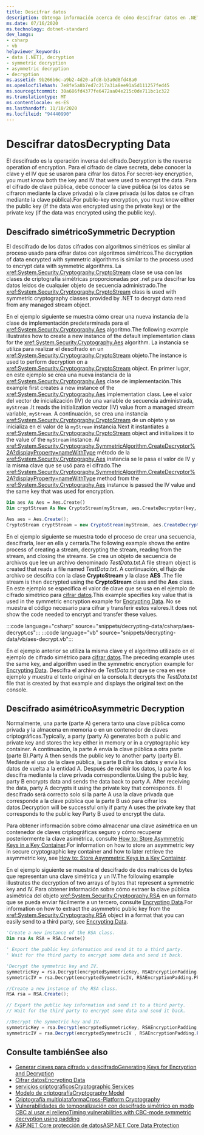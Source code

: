 ```yaml
---
title: Descifrar datos
description: Obtenga información acerca de cómo descifrar datos en .NET mediante un algoritmo simétrico o asimétrico.
ms.date: 07/16/2020
ms.technology: dotnet-standard
dev_langs:
- csharp
- vb
helpviewer_keywords:
- data [.NET], decryption
- symmetric decryption
- asymmetric decryption
- decryption
ms.assetid: 9b266b6c-a9b2-4d20-afd8-b3a0d8fd48a0
ms.openlocfilehash: 7e8fe5a8b7ed7c217a31a8ee91a5d111257fed45
ms.sourcegitcommit: 30a686fd4377fe6472aa04e215c0de711bc1c322
ms.translationtype: MT
ms.contentlocale: es-ES
ms.lasthandoff: 11/10/2020
ms.locfileid: "94440990"
---
```

# <a name="decrypting-data"></a><span data-ttu-id="f34fb-103">Descifrar datos</span><span class="sxs-lookup"><span data-stu-id="f34fb-103">Decrypting Data</span></span>

<span data-ttu-id="f34fb-104">El descifrado es la operación inversa del cifrado.</span><span class="sxs-lookup"><span data-stu-id="f34fb-104">Decryption is the reverse operation of encryption.</span></span> <span data-ttu-id="f34fb-105">Para el cifrado de clave secreta, debe conocer la clave y el IV que se usaron para cifrar los datos.</span><span class="sxs-lookup"><span data-stu-id="f34fb-105">For secret-key encryption, you must know both the key and IV that were used to encrypt the data.</span></span> <span data-ttu-id="f34fb-106">Para el cifrado de clave pública, debe conocer la clave pública (si los datos se cifraron mediante la clave privada) o la clave privada (si los datos se cifran mediante la clave pública).</span><span class="sxs-lookup"><span data-stu-id="f34fb-106">For public-key encryption, you must know either the public key (if the data was encrypted using the private key) or the private key (if the data was encrypted using the public key).</span></span>

## <a name="symmetric-decryption"></a><span data-ttu-id="f34fb-107">Descifrado simétrico</span><span class="sxs-lookup"><span data-stu-id="f34fb-107">Symmetric Decryption</span></span>

<span data-ttu-id="f34fb-108">El descifrado de los datos cifrados con algoritmos simétricos es similar al proceso usado para cifrar datos con algoritmos simétricos.</span><span class="sxs-lookup"><span data-stu-id="f34fb-108">The decryption of data encrypted with symmetric algorithms is similar to the process used to encrypt data with symmetric algorithms.</span></span> <span data-ttu-id="f34fb-109">La <xref:System.Security.Cryptography.CryptoStream> clase se usa con las clases de criptografía simétricas proporcionadas por .net para descifrar los datos leídos de cualquier objeto de secuencia administrado.</span><span class="sxs-lookup"><span data-stu-id="f34fb-109">The <xref:System.Security.Cryptography.CryptoStream> class is used with symmetric cryptography classes provided by .NET to decrypt data read from any managed stream object.</span></span>

<span data-ttu-id="f34fb-110">En el ejemplo siguiente se muestra cómo crear una nueva instancia de la clase de implementación predeterminada para el <xref:System.Security.Cryptography.Aes> algoritmo.</span><span class="sxs-lookup"><span data-stu-id="f34fb-110">The following example illustrates how to create a new instance of the default implementation class for the <xref:System.Security.Cryptography.Aes> algorithm.</span></span> <span data-ttu-id="f34fb-111">La instancia se utiliza para realizar el descifrado en un <xref:System.Security.Cryptography.CryptoStream> objeto.</span><span class="sxs-lookup"><span data-stu-id="f34fb-111">The instance is used to perform decryption on a <xref:System.Security.Cryptography.CryptoStream> object.</span></span> <span data-ttu-id="f34fb-112">En primer lugar, en este ejemplo se crea una nueva instancia de la <xref:System.Security.Cryptography.Aes> clase de implementación.</span><span class="sxs-lookup"><span data-stu-id="f34fb-112">This example first creates a new instance of the <xref:System.Security.Cryptography.Aes> implementation class.</span></span> <span data-ttu-id="f34fb-113">Lee el valor del vector de inicialización (IV) de una variable de secuencia administrada, `myStream` .</span><span class="sxs-lookup"><span data-stu-id="f34fb-113">It reads the initialization vector (IV) value from a managed stream variable, `myStream`.</span></span> <span data-ttu-id="f34fb-114">A continuación, se crea una instancia <xref:System.Security.Cryptography.CryptoStream> de un objeto y se inicializa en el valor de la `myStream` instancia.</span><span class="sxs-lookup"><span data-stu-id="f34fb-114">Next it instantiates a <xref:System.Security.Cryptography.CryptoStream> object and initializes it to the value of the `myStream` instance.</span></span> <span data-ttu-id="f34fb-115">Al <xref:System.Security.Cryptography.SymmetricAlgorithm.CreateDecryptor%2A?displayProperty=nameWithType> método de la <xref:System.Security.Cryptography.Aes> instancia se le pasa el valor de IV y la misma clave que se usó para el cifrado.</span><span class="sxs-lookup"><span data-stu-id="f34fb-115">The <xref:System.Security.Cryptography.SymmetricAlgorithm.CreateDecryptor%2A?displayProperty=nameWithType> method from the <xref:System.Security.Cryptography.Aes> instance is passed the IV value and the same key that was used for encryption.</span></span>

```vb
Dim aes As Aes = Aes.Create()
Dim cryptStream As New CryptoStream(myStream, aes.CreateDecryptor(key, iv), CryptoStreamMode.Read)
```

```csharp
Aes aes = Aes.Create();
CryptoStream cryptStream = new CryptoStream(myStream, aes.CreateDecryptor(key, iv), CryptoStreamMode.Read);
```

<span data-ttu-id="f34fb-116">En el ejemplo siguiente se muestra todo el proceso de crear una secuencia, descifrarla, leer en ella y cerrarla.</span><span class="sxs-lookup"><span data-stu-id="f34fb-116">The following example shows the entire process of creating a stream, decrypting the stream, reading from the stream, and closing the streams.</span></span> <span data-ttu-id="f34fb-117">Se crea un objeto de secuencia de archivos que lee un archivo denominado *TestData.txt*.</span><span class="sxs-lookup"><span data-stu-id="f34fb-117">A file stream object is created that reads a file named *TestData.txt*.</span></span> <span data-ttu-id="f34fb-118">A continuación, el flujo de archivo se descifra con la clase **CryptoStream** y la clase **AES** .</span><span class="sxs-lookup"><span data-stu-id="f34fb-118">The file stream is then decrypted using the **CryptoStream** class and the **Aes** class.</span></span> <span data-ttu-id="f34fb-119">En este ejemplo se especifica el valor de clave que se usa en el ejemplo de cifrado simétrico para [cifrar datos](encrypting-data.md).</span><span class="sxs-lookup"><span data-stu-id="f34fb-119">This example specifies key value that is used in the symmetric encryption example for [Encrypting Data](encrypting-data.md).</span></span> <span data-ttu-id="f34fb-120">No se muestra el código necesario para cifrar y transferir estos valores.</span><span class="sxs-lookup"><span data-stu-id="f34fb-120">It does not show the code needed to encrypt and transfer these values.</span></span>

:::code language="csharp" source="snippets/decrypting-data/csharp/aes-decrypt.cs":::
:::code language="vb" source="snippets/decrypting-data/vb/aes-decrypt.vb":::

<span data-ttu-id="f34fb-121">En el ejemplo anterior se utiliza la misma clave y el algoritmo utilizado en el ejemplo de cifrado simétrico para [cifrar datos](encrypting-data.md).</span><span class="sxs-lookup"><span data-stu-id="f34fb-121">The preceding example uses the same key, and algorithm used in the symmetric encryption example for [Encrypting Data](encrypting-data.md).</span></span> <span data-ttu-id="f34fb-122">Descifra el archivo de *TestData.txt* que se crea en ese ejemplo y muestra el texto original en la consola.</span><span class="sxs-lookup"><span data-stu-id="f34fb-122">It decrypts the *TestData.txt* file that is created by that example and displays the original text on the console.</span></span>

## <a name="asymmetric-decryption"></a><span data-ttu-id="f34fb-123">Descifrado asimétrico</span><span class="sxs-lookup"><span data-stu-id="f34fb-123">Asymmetric Decryption</span></span>

<span data-ttu-id="f34fb-124">Normalmente, una parte (parte A) genera tanto una clave pública como privada y la almacena en memoria o en un contenedor de claves criptográficas.</span><span class="sxs-lookup"><span data-stu-id="f34fb-124">Typically, a party (party A) generates both a public and private key and stores the key either in memory or in a cryptographic key container.</span></span> <span data-ttu-id="f34fb-125">A continuación, la parte A envía la clave pública a otra parte (parte B).</span><span class="sxs-lookup"><span data-stu-id="f34fb-125">Party A then sends the public key to another party (party B).</span></span> <span data-ttu-id="f34fb-126">Mediante el uso de la clave pública, la parte B cifra los datos y envía los datos de vuelta a la entidad A. Después de recibir los datos, la parte A los descifra mediante la clave privada correspondiente.</span><span class="sxs-lookup"><span data-stu-id="f34fb-126">Using the public key, party B encrypts data and sends the data back to party A. After receiving the data, party A decrypts it using the private key that corresponds.</span></span> <span data-ttu-id="f34fb-127">El descifrado será correcto solo si la parte A usa la clave privada que corresponde a la clave pública que la parte B usó para cifrar los datos.</span><span class="sxs-lookup"><span data-stu-id="f34fb-127">Decryption will be successful only if party A uses the private key that corresponds to the public key Party B used to encrypt the data.</span></span>

<span data-ttu-id="f34fb-128">Para obtener información sobre cómo almacenar una clave asimétrica en un contenedor de claves criptográficas seguro y cómo recuperar posteriormente la clave asimétrica, consulte [How to: Store Asymmetric Keys in a Key Container](how-to-store-asymmetric-keys-in-a-key-container.md).</span><span class="sxs-lookup"><span data-stu-id="f34fb-128">For information on how to store an asymmetric key in secure cryptographic key container and how to later retrieve the asymmetric key, see [How to: Store Asymmetric Keys in a Key Container](how-to-store-asymmetric-keys-in-a-key-container.md).</span></span>

<span data-ttu-id="f34fb-129">En el ejemplo siguiente se muestra el descifrado de dos matrices de bytes que representan una clave simétrica y un IV.</span><span class="sxs-lookup"><span data-stu-id="f34fb-129">The following example illustrates the decryption of two arrays of bytes that represent a symmetric key and IV.</span></span> <span data-ttu-id="f34fb-130">Para obtener información sobre cómo extraer la clave pública asimétrica del objeto <xref:System.Security.Cryptography.RSA> en un formato que se pueda enviar fácilmente a un tercero, consulte [Encrypting Data](encrypting-data.md).</span><span class="sxs-lookup"><span data-stu-id="f34fb-130">For information on how to extract the asymmetric public key from the <xref:System.Security.Cryptography.RSA> object in a format that you can easily send to a third party, see [Encrypting Data](encrypting-data.md).</span></span>

```vb
'Create a new instance of the RSA class.
Dim rsa As RSA = RSA.Create()

' Export the public key information and send it to a third party.
' Wait for the third party to encrypt some data and send it back.

'Decrypt the symmetric key and IV.
symmetricKey = rsa.Decrypt(encryptedSymmetricKey, RSAEncryptionPadding.Pkcs1)
symmetricIV = rsa.Decrypt(encryptedSymmetricIV, RSAEncryptionPadding.Pkcs1)
```

```csharp
//Create a new instance of the RSA class.
RSA rsa = RSA.Create();

// Export the public key information and send it to a third party.
// Wait for the third party to encrypt some data and send it back.

//Decrypt the symmetric key and IV.
symmetricKey = rsa.Decrypt(encryptedSymmetricKey, RSAEncryptionPadding.Pkcs1);
symmetricIV = rsa.Decrypt(encryptedSymmetricIV , RSAEncryptionPadding.Pkcs1);
```

## <a name="see-also"></a><span data-ttu-id="f34fb-131">Consulte también</span><span class="sxs-lookup"><span data-stu-id="f34fb-131">See also</span></span>

- [<span data-ttu-id="f34fb-132">Generar claves para cifrado y descifrado</span><span class="sxs-lookup"><span data-stu-id="f34fb-132">Generating Keys for Encryption and Decryption</span></span>](generating-keys-for-encryption-and-decryption.md)
- [<span data-ttu-id="f34fb-133">Cifrar datos</span><span class="sxs-lookup"><span data-stu-id="f34fb-133">Encrypting Data</span></span>](encrypting-data.md)
- [<span data-ttu-id="f34fb-134">servicios criptográficos</span><span class="sxs-lookup"><span data-stu-id="f34fb-134">Cryptographic Services</span></span>](cryptographic-services.md)
- [<span data-ttu-id="f34fb-135">Modelo de criptografía</span><span class="sxs-lookup"><span data-stu-id="f34fb-135">Cryptography Model</span></span>](cryptography-model.md)
- [<span data-ttu-id="f34fb-136">Criptografía multiplataforma</span><span class="sxs-lookup"><span data-stu-id="f34fb-136">Cross-Platform Cryptography</span></span>](cross-platform-cryptography.md)
- [<span data-ttu-id="f34fb-137">Vulnerabilidades de temporalización con descifrado simétrico en modo CBC al usar el relleno</span><span class="sxs-lookup"><span data-stu-id="f34fb-137">Timing vulnerabilities with CBC-mode symmetric decryption using padding</span></span>](vulnerabilities-cbc-mode.md)
- [<span data-ttu-id="f34fb-138">ASP.NET Core protección de datos</span><span class="sxs-lookup"><span data-stu-id="f34fb-138">ASP.NET Core Data Protection</span></span>](/aspnet/core/security/data-protection/introduction)
